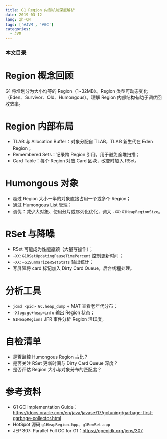 ```yaml
---
title: G1 Region 内部机制深度解析
date: 2019-03-12
lang: zh-CN
tags: ['#JVM', '#GC']
categories:
  - JVM
---
```


### 本文目录
<!-- toc -->

# Region 概念回顾
G1 将堆划分为大小均等的 Region（1~32MB）。Region 类型可动态变化（Eden、Survivor、Old、Humongous）。理解 Region 内部结构有助于调优回收效率。

# Region 内部布局
- TLAB 与 Allocation Buffer：对象分配自 TLAB，TLAB 新生代在 Eden Region；
- Remembered Sets：记录跨 Region 引用，用于避免全堆扫描；
- Card Table：每个 Region 对应 Card 区块，改变时加入 RSet。

# Humongous 对象
- 超过 Region 大小一半的对象直接占用一个或多个 Region；
- 通过 Humongous List 管理；
- 调优：减少大对象、使用分片或序列化优化，调大 `-XX:G1HeapRegionSize`。

# RSet 与降噪
- RSet 可能成为性能瓶颈（大量写操作）；
- `-XX:G1RSetUpdatingPauseTimePercent` 控制更新时间；
- `-XX:+G1SummarizeRSetStats` 输出统计；
- 写屏障将 card 标记加入 Dirty Card Queue，后台线程处理。

# 分析工具
- `jcmd <pid> GC.heap_dump` + MAT 查看老年代分布；
- `-Xlog:gc+heap=info` 输出 Region 状态；
- `G1HeapRegions` JFR 事件分析 Region 活跃度。

# 自检清单
- 是否监控 Humongous Region 占比？
- 是否关注 RSet 更新时间与 Dirty Card Queue 深度？
- 是否评估 Region 大小与对象分布的匹配度？

# 参考资料
- G1 GC Implementation Guide：https://docs.oracle.com/en/java/javase/17/gctuning/garbage-first-garbage-collector.html
- HotSpot 源码 `g1HeapRegion.hpp`、`g1RemSet.cpp`
- JEP 307: Parallel Full GC for G1：https://openjdk.org/jeps/307
